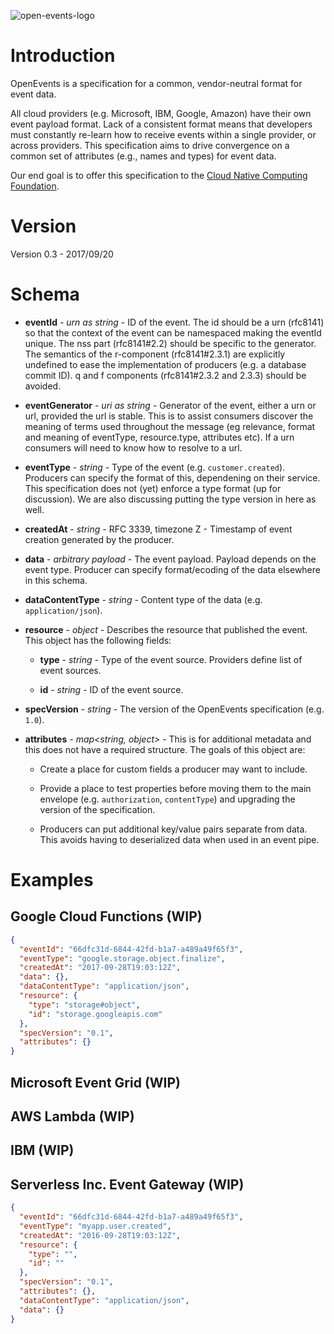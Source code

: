 ![open-events-logo](https://camo.githubusercontent.com/29c3e2db43706896fb614fbffae34ef031e5343e/68747470733a2f2f73332e616d617a6f6e6177732e636f6d2f73657276616e742d6173736574732f696d672f6c6f676f312e706e67)

# Introduction

OpenEvents is a specification for a common, vendor-neutral format for event data.

All cloud providers (e.g. Microsoft, IBM, Google, Amazon) have their own event payload format. Lack of a consistent format means that developers must constantly re-learn how to receive events within a single provider, or across providers. This specification aims to drive convergence on a common set of attributes (e.g., names and types) for event data.

Our end goal is to offer this specification to the [Cloud Native Computing Foundation](https://www.cncf.io/).

# Version

Version 0.3 - 2017/09/20

# Schema

- **eventId** - *urn as string* - ID of the event.  The id should be a urn (rfc8141) so that the context of the event can be namespaced making the eventId unique. The nss part (rfc8141#2.2) should be specific to the generator. The semantics of the r-component (rfc8141#2.3.1) are explicitly undefined to ease the implementation of producers (e.g. a database commit ID). q and f components (rfc8141#2.3.2 and 2.3.3) should be avoided. 

- **eventGenerator** - *uri as string* - Generator of the event, either a urn or url, provided the url is stable. This is to assist consumers discover the meaning of terms used throughout the message (eg relevance, format and meaning of eventType, resource.type, attributes etc). If a urn consumers will need to know how to resolve to a url.

- **eventType** - *string* - Type of the event (e.g. `customer.created`).  Producers can specify the format of this, dependening on their service.  This specification does not (yet) enforce a type format (up for discussion).  We are also discussing putting the type version in here as well.

- **createdAt** - *string* - RFC 3339, timezone Z - Timestamp of event creation generated by the producer.

- **data** - *arbitrary payload* - The event payload.  Payload depends on the event type.  Producer can specify format/ecoding of the data elsewhere in this schema.

- **dataContentType** - *string* - Content type of the data (e.g. `application/json`).

- **resource** - *object* - Describes the resource that published the event.  This object has the following fields:

  - **type** - *string* - Type of the event source.  Providers define list of event sources.

  - **id** - *string* - ID of the event source.

- **specVersion** - *string* - The version of the OpenEvents specification (e.g. `1.0`).

- **attributes** - *map<string, object>* - This is for additional metadata and this does not have a required structure.  The goals of this object are:

  - Create a place for custom fields a producer may want to include.

  - Provide a place to test properties before moving them to the main envelope (e.g. `authorization`, `contentType`) and upgrading the version of the specification.

  - Producers can put additional key/value pairs separate from data.  This avoids having to deserialized data when used in an event pipe.

# Examples

## Google Cloud Functions (WIP)

```json
{
  "eventId": "66dfc31d-6844-42fd-b1a7-a489a49f65f3",
  "eventType": "google.storage.object.finalize",
  "createdAt": "2017-09-28T19:03:12Z",
  "data": {},
  "dataContentType": "application/json",
  "resource": {
    "type": "storage#object",
    "id": "storage.googleapis.com"
  },
  "specVersion": "0.1",
  "attributes": {}
}

```

## Microsoft Event Grid (WIP)

## AWS Lambda (WIP)

## IBM (WIP)

## Serverless Inc. Event Gateway (WIP)

```json
{
  "eventId": "66dfc31d-6844-42fd-b1a7-a489a49f65f3",
  "eventType": "myapp.user.created",
  "createdAt": "2016-09-28T19:03:12Z",
  "resource": {
    "type": "",
    "id": ""
  },
  "specVersion": "0.1",
  "attributes": {},
  "dataContentType": "application/json",
  "data": {}
}
```
